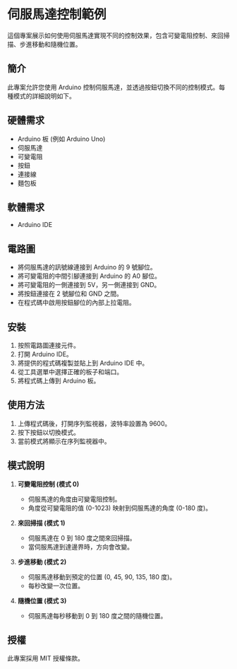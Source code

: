 # 伺服馬達控制範例

這個專案展示如何使用伺服馬達實現不同的控制效果，包含可變電阻控制、來回掃描、步進移動和隨機位置。

## 簡介

此專案允許您使用 Arduino 控制伺服馬達，並透過按鈕切換不同的控制模式。每種模式的詳細說明如下。

## 硬體需求

- Arduino 板 (例如 Arduino Uno)
- 伺服馬達
- 可變電阻
- 按鈕
- 連接線
- 麵包板

## 軟體需求

- Arduino IDE

## 電路圖

- 將伺服馬達的訊號線連接到 Arduino 的 9 號腳位。
- 將可變電阻的中間引腳連接到 Arduino 的 A0 腳位。
- 將可變電阻的一側連接到 5V，另一側連接到 GND。
- 將按鈕連接在 2 號腳位和 GND 之間。
- 在程式碼中啟用按鈕腳位的內部上拉電阻。

## 安裝

1. 按照電路圖連接元件。
2. 打開 Arduino IDE。
3. 將提供的程式碼複製並貼上到 Arduino IDE 中。
4. 從工具選單中選擇正確的板子和端口。
5. 將程式碼上傳到 Arduino 板。

## 使用方法

1. 上傳程式碼後，打開序列監視器，波特率設置為 9600。
2. 按下按鈕以切換模式。
3. 當前模式將顯示在序列監視器中。

## 模式說明

1. **可變電阻控制 (模式 0)**
   - 伺服馬達的角度由可變電阻控制。
   - 角度從可變電阻的值 (0-1023) 映射到伺服馬達的角度 (0-180 度)。

2. **來回掃描 (模式 1)**
   - 伺服馬達在 0 到 180 度之間來回掃描。
   - 當伺服馬達到達邊界時，方向會改變。

3. **步進移動 (模式 2)**
   - 伺服馬達移動到預定的位置 (0, 45, 90, 135, 180 度)。
   - 每秒改變一次位置。

4. **隨機位置 (模式 3)**
   - 伺服馬達每秒移動到 0 到 180 度之間的隨機位置。

## 授權

此專案採用 MIT 授權條款。
